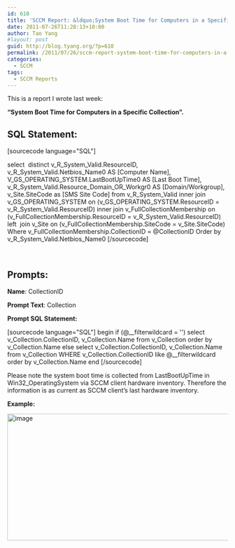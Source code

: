 ```yaml
---
id: 610
title: 'SCCM Report: &ldquo;System Boot Time for Computers in a Specific Collection'
date: 2011-07-26T11:28:13+10:00
author: Tao Yang
#layout: post
guid: http://blog.tyang.org/?p=610
permalink: /2011/07/26/sccm-report-system-boot-time-for-computers-in-a-specific-collection/
categories:
  - SCCM
tags:
  - SCCM Reports
---
```

This is a report I wrote last week:

<strong>“System Boot Time for Computers in a Specific Collection”. </strong>
<h2><strong>SQL Statement:</strong></h2>
[sourcecode language="SQL"]

select  distinct
v_R_System_Valid.ResourceID,
v_R_System_Valid.Netbios_Name0 AS [Computer Name],
V_GS_OPERATING_SYSTEM.LastBootUpTime0 AS [Last Boot Time],
v_R_System_Valid.Resource_Domain_OR_Workgr0 AS [Domain/Workgroup],
v_Site.SiteCode as [SMS Site Code]
from v_R_System_Valid
inner join v_GS_OPERATING_SYSTEM on (v_GS_OPERATING_SYSTEM.ResourceID = v_R_System_Valid.ResourceID)
inner join v_FullCollectionMembership on (v_FullCollectionMembership.ResourceID = v_R_System_Valid.ResourceID)
left  join v_Site on (v_FullCollectionMembership.SiteCode = v_Site.SiteCode)
Where v_FullCollectionMembership.CollectionID = @CollectionID
Order by v_R_System_Valid.Netbios_Name0
[/sourcecode]

&nbsp;
<h2><strong>Prompts:</strong></h2>
<strong>Name</strong>: CollectionID

<strong>Prompt Text</strong>: Collection

<strong>Prompt SQL Statement:</strong>

[sourcecode language="SQL"]
begin
if (@__filterwildcard = '')
select v_Collection.CollectionID, v_Collection.Name from v_Collection order by v_Collection.Name
else
select v_Collection.CollectionID, v_Collection.Name from v_Collection
WHERE v_Collection.CollectionID like @__filterwildcard
order by v_Collection.Name
end
[/sourcecode]


Please note the system boot time is collected from LastBootUpTime in Win32_OperatingSystem via SCCM client hardware inventory. Therefore the information is as current as SCCM client’s last hardware inventory.

<strong>Example:</strong>

<a href="http://blog.tyang.org/wp-content/uploads/2011/07/image6.png"><img style="display: inline; border: 0px;" title="image" src="http://blog.tyang.org/wp-content/uploads/2011/07/image_thumb6.png" alt="image" width="580" height="290" border="0" /></a>